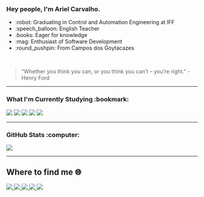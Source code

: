 ### Hey people, I'm Ariel Carvalho.

<ul>
 <li> :robot: Graduating in Control and Automation Engineering at IFF
 <li> :speech_balloon: English Teacher
 <li> :books: Eager for knowledge	
 <li> :mag: Enthusiast of Software Development
 <li> :round_pushpin: From Campos dos Goytacazes
</ul>

<br>

> “Whether you think you can, or you think you can’t – you’re right.” - Henry Ford

***


<h3> What I'm Currently Studying :bookmark:</h3>
<div>
  <img src="https://img.shields.io/badge/python%20-%23306998.svg?&style=for-the-badge&logo=python&logoColor=%23FFE873">
  <img src="https://img.shields.io/badge/javascript%20-%23323330.svg?&style=for-the-badge&logo=javascript&logoColor=%23F7DF1E">
  <img src="https://img.shields.io/badge/html5%20-%23E34F26.svg?&style=for-the-badge&logo=html5&logoColor=white">
  <img src="https://img.shields.io/badge/css3%20-%231572B6.svg?&style=for-the-badge&logo=css3&logoColor=white">
  <img src="https://img.shields.io/badge/Sqlite%20-%2367b9e9.svg?&style=for-the-badge&logo=sqlite&logoColor=%23003c58">
</div>



***
<h3> GitHub Stats :computer: </h3>

<!--Github Stats
<a href="https://github.com/Arielcarv">
  <img align="center" src="https://github-readme-stats.vercel.app/api?username=Arielcarv&show_icons=true&theme=merko" />
</a>-->

<!--Most used Languages-->
<a href="https://github.com/Arielcarv?tab=repositories">
  <img align="center" src="https://github-readme-stats.vercel.app/api/top-langs/?username=Arielcarv&theme=merko" />
</a>


***

## Where to find me :globe_with_meridians:
<!--[![Badges]-->
 
<!--[![Github Badge]-->
<a href="https://github.com/Arielcarv">
    <img src="https://img.shields.io/badge/-Github-000?style=flat-square&logo=Github&logoColor=white">  
</a>

<!--[![Linkedin Badge]-->
<a href="https://www.linkedin.com/in/ariel-carvalho-nascimento-50801a92">
    <img src="https://img.shields.io/badge/-LinkedIn-blue?style=flat-square&logo=Linkedin&logoColor=white">  
</a> 

<!--[![Gmail Badge]-->
<a href="mailto:arielcarvnasc@gmail.com">
    <img src="https://img.shields.io/badge/-Gmail-D14836?&style=flat-square&logo=Gmail&logoColor=white">  
</a> 

  
<!--[![Facebook Badge]-->
<a href="https://www.facebook.com/arielcarv">
  <img src="https://img.shields.io/badge/Facebook-%231877F2.svg?&style=flat-square&logo=facebook&logoColor=white">  
</a> 

<!--[Instagram Badge-->
<a href="https://www.instagram.com/arielcarv/?hl=pt-br">
  <img src="https://img.shields.io/badge/Instagram-%23E4405F.svg?&style=flat-square&logo=instagram&logoColor=white">
</a>

